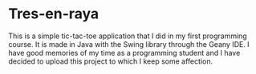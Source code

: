 # Tres-en-raya

This is a simple tic-tac-toe application that I did in my first programming course. It is made in Java with the Swing library through the Geany IDE.
I have good memories of my time as a programming student and I have decided to upload this project to which I keep some affection.

